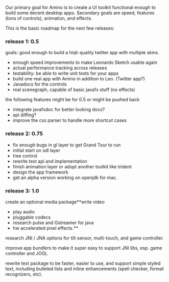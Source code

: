 Our primary goal for Amino is to create a UI toolkit functional enough to build some decent desktop apps. Secondary goals are speed, features (tons of controls), animation, and effects.

This is the basic roadmap for the next few releases:

### release 1: 0.5 ###

goals: good enough to build a hiqh quality twitter app with multiple skins.


  * enough speed improvements to make Leonardo Sketch usable again
  * actual performance tracking across releases
  * testability: be able to write unit tests for your apps
  * build one real app with Amino in addition to Leo. (Twitter app?)
  * Javadocs for the controls
  * real scenegraph, capable of basic javafx stuff (no effects)

the following features might be for 0.5 or might be pushed back
  * integrate javafxdoc for better looking docs?
  * api diffing?
  * improve the css parser to handle more shortcut cases

### release 2: 0.75 ###

  * fix enough bugs in gl layer to get Grand Tour to run
  * initial start on sdl layer
  * tree control
  * rewrite text api and implementation
  * finish animation layer or adopt another toolkit like trident
  * design the app framework
  * get an alpha version working on openjdk for mac.

### release 3: 1.0 ###
create an optional media package**write video
  * play audio
  * pluggable codecs
  * research pulse and Gstreamer for java
  * hw accelerated pixel effects.**

research JNI / JNA options for tilt sensor, multi-touch, and game controller.

improve app bundlers to make it super easy to support JNI libs, esp. game controller and JOGL

rewrite text package to be faster, easier to use, and support simple styled text, including bulleted lists and inline enhancements (spell checker, format recognizers, etc).